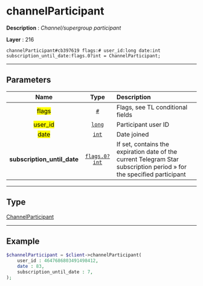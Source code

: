 # channelParticipant

**Description** : *Channel/supergroup participant*

**Layer** : 216

```tl
channelParticipant#cb397619 flags:# user_id:long date:int subscription_until_date:flags.0?int = ChannelParticipant;
```

---

## Parameters

| Name | Type | Description |
| :---: | :---: | :--- |
| <mark>flags</mark> | [`#`](type/#) | Flags, see TL conditional fields |
| <mark>user_id</mark> | [`long`](type/long) | Participant user ID |
| <mark>date</mark> | [`int`](type/int) | Date joined |
| **subscription_until_date** | [`flags.0?int`](type/int) | If set, contains the expiration date of the current Telegram Star subscription period » for the specified participant |

---

## Type

[ChannelParticipant](type/ChannelParticipant)

---

## Example

```php
$channelParticipant = $client->channelParticipant(
	user_id : 4647686803491498412,
	date : 83,
	subscription_until_date : 7,
);
```